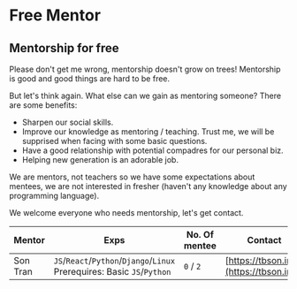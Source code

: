 # Free Mentor

## Mentorship for free

Please don't get me wrong, mentorship doesn't grow on trees! Mentorship is good and good things are hard to be free.

But let's think again. What else can we gain as mentoring someone? There are some benefits:

-   Sharpen our social skills.
-   Improve our knowledge as mentoring / teaching. Trust me, we will be supprised when facing with some basic questions.
-   Have a good relationship with potential compadres for our personal biz.
-   Helping new generation is an adorable job.

We are mentors, not teachers so we have some expectations about mentees, we are not interested in fresher (haven't any
knowledge about any programming language).

We welcome everyone who needs mentorship, let's get contact.

| Mentor   | Exps                                                                          | No. Of mentee | Contact                                  |
| -------- | ----------------------------------------------------------------------------- | ------------- | ---------------------------------------- |
| Son Tran | `JS`/`React`/`Python`/`Django`/`Linux` <br/> Prerequires: Basic `JS`/`Python` | `0` / `2`     | [https://tbson.info](https://tbson.info) |
